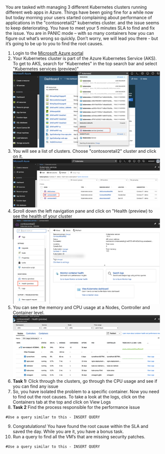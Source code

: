 You are tasked with managing 3 different Kubernetes clusters running different web apps in Azure. Things have been going fine for a while now but today morning your users started complaining about performance of applications in the "contosoretail2" kubernetes cluster. and the issue seems to keep deteriorating. You have to meet your 5 minutes SLA to find and fix the issue. You are in PANIC mode – with so many containers how you can figure out what’s wrong so quickly. Don’t worry, we will lead you there - but it’s going to be up to you to find the root causes.

1. Login to the [Microsoft Azure portal](https://portal.azure.com)
2. Your Kubernetes cluster is part of the Azure Kubernetes Service (AKS). To get to AKS, search for "Kubernetes" in the top search bar and select "Kubernetes services (preview)"
![searchkubernetes](images/Kubernetes.png)
3. You will see a list of clusters. Choose "contosoretail2" cluster and click on it.
![contosoretail2](images/Contosoretail2.png)
4. Scroll down the left navigation pane and click on "Health (preview) to see the health of your cluster
![health](images/Health.png)
5. You can see the memory and CPU usage at a Nodes, Controller and Container level.
![health](images/Node.png)
6. **Task 1:** Click through the clusters, go through the CPU usage and see if you can find any issue
7. So, you have isolated the problem to a specific container. Now you need to find out the root causes. To take a look at the logs, click on the Containers tab at the top and click on View Logs
8. **Task 2** Find the process responsible for the performance issue

`#Use a query similar to this - INSERT QUERY`

9. Congratulations! You have found the root cause within the SLA and saved the day. While you are it, you have a bonus task.
10. Run a query to find all the VM’s that are missing security patches. 

`#Use a query similar to this - INSERT QUERY`


